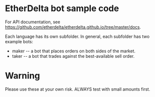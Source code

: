 # EtherDelta bot sample code

For API documentation, see https://github.com/etherdelta/etherdelta.github.io/tree/master/docs.

Each language has its own subfolder. In general, each subfolder has two example bots:

* maker -- a bot that places orders on both sides of the market.
* taker -- a bot that trades against the best-available sell order.

# Warning

Please use these at your own risk. ALWAYS test with small amounts first.
